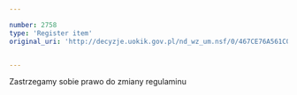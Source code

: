 ```yaml
---

number: 2758
type: 'Register item'
original_uri: 'http://decyzje.uokik.gov.pl/nd_wz_um.nsf/0/467CE76A561C004DC125797A002F1EDA?OpenDocument'


---
```


Zastrzegamy sobie prawo do zmiany regulaminu

